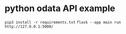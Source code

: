 # python odata API example

`pip3 install -r requirements.txt`
`flask --app main run`
`http://127.0.0.1:5000/`  
